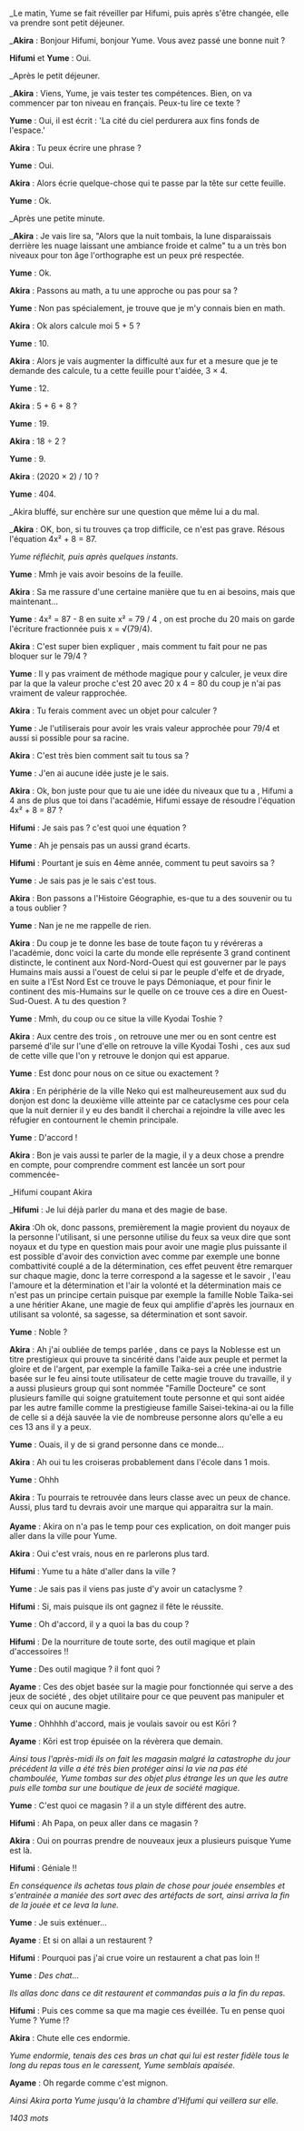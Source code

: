   

  
_Le matin, Yume se fait réveiller par Hifumi, puis après s'être changée, elle va prendre sont petit déjeuner.  
  
_**Akira** : Bonjour Hifumi, bonjour Yume. Vous avez passé une bonne nuit ?  
  
**Hifumi** et **Yume** : Oui.  
  
_Après le petit déjeuner.  
  
_**Akira** : Viens, Yume, je vais tester tes compétences. Bien, on va commencer par ton niveau en français. Peux-tu lire ce texte ?  
  
**Yume** : Oui, il est écrit : 'La cité du ciel perdurera aux fins fonds de l'espace.'  
  
**Akira** : Tu peux écrire une phrase ?  
  
**Yume** : Oui.  
  
**Akira** : Alors écrie quelque-chose qui te passe par la tête sur cette feuille.  
  
**Yume** : Ok.  
  
_Après une petite minute.  
  
_**Akira** : Je vais lire sa, "Alors que la nuit tombais, la lune disparaissais derrière les nuage laissant une ambiance froide et calme" tu a un très bon niveaux pour ton âge l'orthographe est un peux pré respectée.  
  
**Yume** : Ok.  
  
**Akira** : Passons au math, a tu une approche ou pas pour sa ?  
  
**Yume** : Non pas spécialement, je trouve que je m'y connais bien en math.  
  
**Akira** : Ok alors calcule moi 5 + 5 ?  
  
**Yume** : 10.  
  
**Akira** : Alors je vais augmenter la difficulté aux fur et a mesure que je te demande des calcule, tu a cette feuille pour t'aidée, 3 × 4.  
  
**Yume** : 12.  
  
**Akira** : 5 + 6 + 8 ?  
  
**Yume** : 19.  
  
**Akira** : 18 ÷ 2 ?  
  
**Yume** : 9.  
  
**Akira** : (2020 × 2) / 10 ?  
  
**Yume** : 404.  
  
_Akira bluffé, sur enchère sur une question que même lui a du mal.  
  
_**Akira** : OK, bon, si tu trouves ça trop difficile, ce n'est pas grave. Résous l'équation 4x² + 8 = 87.  
  
_Yume réfléchit, puis après quelques instants._  
  
**Yume** : Mmh je vais avoir besoins de la feuille.  
  
**Akira** : Sa me rassure d'une certaine manière que tu en ai besoins, mais que maintenant...  
  
**Yume** : 4x² = 87 - 8 en suite x² = 79 / 4 , on est proche du 20 mais on garde l'écriture fractionnée puis x = √(79/4).  
  
**Akira** : C'est super bien expliquer , mais comment tu fait pour ne pas bloquer sur le 79/4 ?  
  
**Yume** : Il y pas vraiment de méthode magique pour y calculer, je veux dire par la que la valeur proche c'est 20 avec 20 x 4 = 80 du coup je n'ai pas vraiment de valeur rapprochée.  
  
**Akira** : Tu ferais comment avec un objet pour calculer ?  
  
**Yume** : Je l'utiliserais pour avoir les vrais valeur approchée pour 79/4 et aussi si possible pour sa racine.  
  
**Akira** : C'est très bien comment sait tu tous sa ?  
  
**Yume** : J'en ai aucune idée juste je le sais.  
  
**Akira** : Ok, bon juste pour que tu aie une idée du niveaux que tu a , Hifumi a 4 ans de plus que toi dans l'académie, Hifumi essaye de résoudre l'équation 4x² + 8 = 87 ?  
  
**Hifumi** : Je sais pas ? c'est quoi une équation ?  
  
**Yume** : Ah je pensais pas un aussi grand écarts.  
  
**Hifumi** : Pourtant je suis en 4ème année, comment tu peut savoirs sa ?  
  
**Yume** : Je sais pas je le sais c'est tous.  
  
**Akira** : Bon passons a l'Histoire Géographie, es-que tu a des souvenir ou tu a tous oublier ?  
  
**Yume** : Nan je ne me rappelle de rien.  
  
**Akira** : Du coup je te donne les base de toute façon tu y révéreras a l'académie, donc voici la carte du monde elle représente 3 grand continent distincte, le continent aux Nord-Nord-Ouest qui est gouverner par le pays Humains mais aussi a l'ouest de celui si par le peuple d'elfe et de dryade, en suite a l'Est Nord Est ce trouve le pays Démoniaque, et pour finir le continent des mis-Humains sur le quelle on ce trouve ces a dire en Ouest-Sud-Ouest. A tu des question ?  
  
**Yume** : Mmh, du coup ou ce situe la ville Kyodai Toshie ?  
  
**Akira** : Aux centre des trois , on retrouve une mer ou en sont centre est parsemé d'ile sur l'une d'elle on retrouve la ville Kyodai Toshi , ces aux sud de cette ville que l'on y retrouve le donjon qui est apparue.  
  
**Yume** : Est donc pour nous on ce situe ou exactement ?  
  
**Akira** : En périphérie de la ville Neko qui est malheureusement aux sud du donjon est donc la deuxième ville atteinte par ce cataclysme ces pour cela que la nuit dernier il y eu des bandit il cherchai a rejoindre la ville avec les réfugier en contournent le chemin principale.  
  
**Yume** : D'accord !  
  
**Akira** : Bon je vais aussi te parler de la magie, il y a deux chose a prendre en compte, pour comprendre comment est lancée un sort pour commencée-  
  
_Hifumi coupant Akira  
  
_**Hifumi** : Je lui déjà parler du mana et des magie de base.  
  
**Akira** :Oh ok, donc passons, premièrement la magie provient du noyaux de la personne l'utilisant, si une personne utilise du feux sa veux dire que sont noyaux et du type en question mais pour avoir une magie plus puissante il est possible d'avoir des conviction avec comme par exemple une bonne combattivité couplé a de la détermination, ces effet peuvent être remarquer sur chaque magie, donc la terre correspond a la sagesse et le savoir , l'eau l'amoure et la détermination et l'air la volonté et la détermination mais ce n'est pas un principe certain puisque par exemple la famille Noble Taika-sei a une héritier Akane, une magie de feux qui amplifie d'après les journaux en utilisant sa volonté, sa sagesse, sa détermination et sont savoir.  
  
**Yume** : Noble ?  
  
**Akira** : Ah j'ai oubliée de temps parlée , dans ce pays la Noblesse est un titre prestigieux qui prouve ta sincérité dans l'aide aux peuple et permet la gloire et de l'argent, par exemple la famille Taika-sei a crée une industrie basée sur le feu ainsi toute utilisateur de cette magie trouve du travaille, il y a aussi plusieurs group qui sont nommée "Famille Docteure" ce sont plusieurs famille qui soigne gratuitement toute personne et qui sont aidée par les autre famille comme la prestigieuse famille Saisei-tekina-ai ou la fille de celle si a déjà sauvée la vie de nombreuse personne alors qu'elle a eu ces 13 ans il y a peux.  
  
**Yume** : Ouais, il y de si grand personne dans ce monde...  
  
**Akira** : Ah oui tu les croiseras probablement dans l'école dans 1 mois.  
  
**Yume** : Ohhh  
  
**Akira** : Tu pourrais te retrouvée dans leurs classe avec un peux de chance. Aussi, plus tard tu devrais avoir une marque qui apparaitra sur la main.  
       
**Ayame** : Akira on n'a pas le temp pour ces explication, on doit manger puis aller dans la ville pour Yume.

**Akira** : Oui c'est vrais, nous en re parlerons plus tard.  
  
**Hifumi** : Yume tu a hâte d'aller dans la ville ?  
  
**Yume** : Je sais pas il viens pas juste d'y avoir un cataclysme ?

**Hifumi** : Si, mais puisque ils ont gagnez il fête le réussite. 

**Yume** : Oh d'accord, il y a quoi la bas du coup ?  
  
**Hifumi** : De la nourriture de toute sorte, des outil magique et plain d'accessoires !!  
  
**Yume** : Des outil magique ? il font quoi ?  
  
**Ayame** : Ces des objet basée sur la magie pour fonctionnée qui serve a des jeux de société , des objet utilitaire pour ce que peuvent pas manipuler et ceux qui on aucune magie.  
  
**Yume** : Ohhhhh d'accord, mais je voulais savoir ou est Kōri ?  
  
**Ayame** : Kōri est trop épuisée on la révèrera que demain.  
  
_Ainsi tous l'après-midi ils on fait les magasin malgré la catastrophe du jour précédent la ville a été très bien protéger ainsi la vie na pas été chamboulée, Yume tombas sur des objet plus étrange les un que les autre puis elle tomba sur une boutique de jeux de société magique._  
  
**Yume** : C'est quoi ce magasin ? il a un style différent des autre.  
  
**Hifumi** : Ah Papa, on peux aller dans ce magasin ?  
  
**Akira** : Oui on pourras prendre de nouveaux jeux a plusieurs puisque Yume est là.  
  
**Hifumi** : Géniale !!  
  
_En conséquence ils achetas tous plain de chose pour jouée ensembles et s'entrainée a maniée des sort avec des artéfacts de sort, ainsi arriva la fin de la jouée et ce leva la lune._  
  
**Yume** : Je suis exténuer...  
  
**Ayame** : Et si on allai a un restaurent ?  
  
**Hifumi** : Pourquoi pas j'ai crue voire un restaurent a chat pas loin !!  
  
**Yume** : _Des chat..._  
  
_Ils allas donc dans ce dit restaurent et commandas puis a la fin du repas._  
  
**Hifumi** : Puis ces comme sa que ma magie ces éveillée. Tu en pense quoi Yume ? Yume !?  
  
**Akira** : Chute elle ces endormie.  
  
_Yume endormie, tenais des ces bras un chat qui lui est rester fidèle tous le long du repas tous en le caressent, Yume semblais apaisée._  
  
**Ayame** : Oh regarde comme c'est mignon.  

*Ainsi Akira porta Yume jusqu'à la chambre d'Hifumi qui veillera sur elle.*  



*1403 mots*

